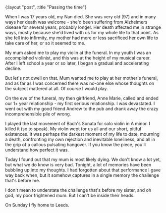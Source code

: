 {:layout "post", :title "Passing the time"}

When I was 17 years old, my Nan died. She was very old (97) and in
many ways her death was welcome - she'd been suffering from Alzheimers
disease for several years, probably longer. Her death affected me in
strange ways, mostly because she'd lived with us for my whole life to
that point. As she fell into infirmity, my mother had more or less
sacrificed her own life to take care of her, or so it seemed to me.

My mum asked me to play my violin at the funeral. In my youth I was an
accomplished violinist, and this was at the height of my musical
career. After I left school a year or so later, I began a gradual and
accelerating decline.

But let's not dwell on that. Mum wanted me to play at her mother's
funeral, and as far as I was concerned there was no-one else whose
thoughts on the subject mattered at all. Of course I would play.

On the eve of the funeral, my then girlfriend, Anne Marie, called and
ended our 1+ year relationship - my first serious relationship. I was
devastated. I went out with my good friend Andrew to the pub and drank
away the crazy incomprehensible pile of wrong.

I played the last movement of Bach's Sonata for solo violin in A
minor. I killed it (so to speak). My violin wept for us all and our
short, pitiful existences. It was perhaps the darkest moment of my
life to date, mourning a death, confronting my own rejection and
inevitable loneliness, and all in the grip of a callous pulsating
hangover. If you know the piece, you'll understand how perfect it was.

Today I found out that my mum is most likely dying. We don't know a
lot yet, but what we do know is very bad. Tonight, a lot of memories
have been bubbling up into my thoughts. I had forgotten about that
performance I gave way back when, but it somehow captures in a single
memory the challenge that's before me.

I don't mean to understate the challenge that's before my sister, and
oh god, my poor frightened mum. But I can't be inside their heads.

On Sunday I fly home to Leeds.